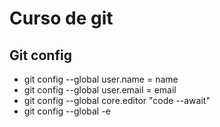 # Curso de git 

## Git config 

* git config --global user.name = name
* git config --global user.email = email
* git config --global core.editor "code --await" 
* git config --global -e